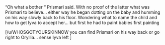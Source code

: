 “Oh what a bother “ Prismari said. With no proof of the latter what was Prismari to believe... either way he began dotting on the baby and humming on his way slowly back to his floor. Wondering what to name the child and how to get lyva to accept her... but first he had to paint babies first painting 



[/u/WHOSGOTYOURSKINNOW  you can find Prismari on his way back or go right to Oryllia... sense lyva left ]